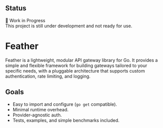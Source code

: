 ## Status
🚧 Work in Progress  
This project is still under development and not ready for use.

# Feather

Feather is a lightweight, modular API gateway library for Go.
It provides a simple and flexible framework for building gateways tailored to your specific needs, 
with a pluggable architecture that supports custom authentication, rate limiting, and logging.

## Goals
- Easy to import and configure (`go get` compatible).  
- Minimal runtime overhead.  
- Provider-agnostic auth.  
- Tests, examples, and simple benchmarks included.
